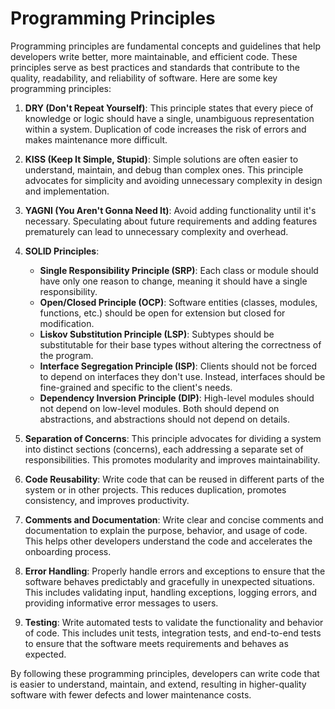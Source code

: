 # Programming Principles

Programming principles are fundamental concepts and guidelines that help developers write better, more maintainable, and efficient code. These principles serve as best practices and standards that contribute to the quality, readability, and reliability of software. Here are some key programming principles:

1. **DRY (Don't Repeat Yourself)**: This principle states that every piece of knowledge or logic should have a single, unambiguous representation within a system. Duplication of code increases the risk of errors and makes maintenance more difficult.

2. **KISS (Keep It Simple, Stupid)**: Simple solutions are often easier to understand, maintain, and debug than complex ones. This principle advocates for simplicity and avoiding unnecessary complexity in design and implementation.

3. **YAGNI (You Aren't Gonna Need It)**: Avoid adding functionality until it's necessary. Speculating about future requirements and adding features prematurely can lead to unnecessary complexity and overhead.

4. **SOLID Principles**:
   - **Single Responsibility Principle (SRP)**: Each class or module should have only one reason to change, meaning it should have a single responsibility.
   - **Open/Closed Principle (OCP)**: Software entities (classes, modules, functions, etc.) should be open for extension but closed for modification.
   - **Liskov Substitution Principle (LSP)**: Subtypes should be substitutable for their base types without altering the correctness of the program.
   - **Interface Segregation Principle (ISP)**: Clients should not be forced to depend on interfaces they don't use. Instead, interfaces should be fine-grained and specific to the client's needs.
   - **Dependency Inversion Principle (DIP)**: High-level modules should not depend on low-level modules. Both should depend on abstractions, and abstractions should not depend on details.

5. **Separation of Concerns**: This principle advocates for dividing a system into distinct sections (concerns), each addressing a separate set of responsibilities. This promotes modularity and improves maintainability.

6. **Code Reusability**: Write code that can be reused in different parts of the system or in other projects. This reduces duplication, promotes consistency, and improves productivity.

7. **Comments and Documentation**: Write clear and concise comments and documentation to explain the purpose, behavior, and usage of code. This helps other developers understand the code and accelerates the onboarding process.

8. **Error Handling**: Properly handle errors and exceptions to ensure that the software behaves predictably and gracefully in unexpected situations. This includes validating input, handling exceptions, logging errors, and providing informative error messages to users.

9. **Testing**: Write automated tests to validate the functionality and behavior of code. This includes unit tests, integration tests, and end-to-end tests to ensure that the software meets requirements and behaves as expected.

By following these programming principles, developers can write code that is easier to understand, maintain, and extend, resulting in higher-quality software with fewer defects and lower maintenance costs.